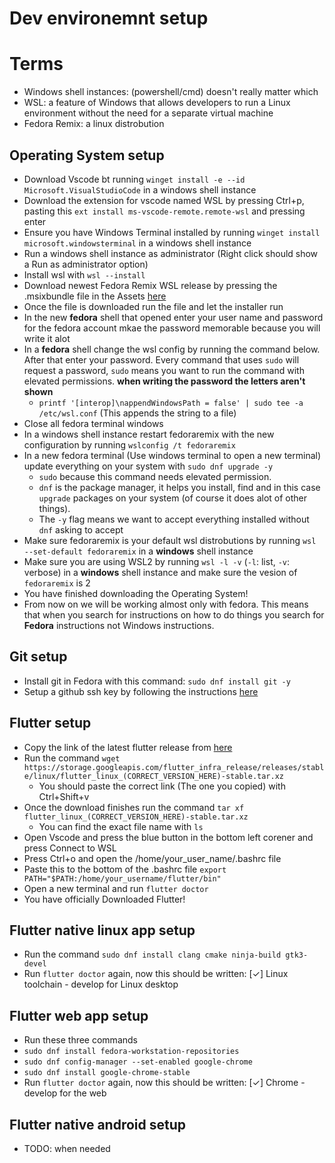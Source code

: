 # Dev environemnt setup

# Terms 
 - Windows shell instances: (powershell/cmd) doesn't really matter which
 - WSL: a feature of Windows that allows developers to run a Linux environment without the need for a separate virtual machine
 - Fedora Remix: a linux distrobution

## Operating System setup
 - Download Vscode bt running `winget install -e --id Microsoft.VisualStudioCode` in a windows shell instance
 - Download the extension for vscode named WSL by pressing Ctrl+p, pasting this `ext install ms-vscode-remote.remote-wsl` and pressing enter
 - Ensure you have Windows Terminal installed by running `winget install microsoft.windowsterminal` in a windows shell instance
 - Run a windows shell instance as administrator (Right click should show a Run as administrator option) 
 - Install wsl with `wsl --install`
 - Download newest Fedora Remix WSL release by pressing the .msixbundle file in the Assets [here](https://github.com/WhitewaterFoundry/Fedora-Remix-for-WSL/releases)
 - Once the file is downloaded run the file and let the installer run
 - In the new **fedora** shell that opened enter your user name and password for the fedora account mkae the password memorable because you will write it alot
 - In a **fedora** shell change the wsl config by running the command below. After that enter your password. Every command that uses `sudo` will request a password, `sudo` means you want to run the command with elevated permissions. **when writing the password the letters aren't shown**
   - `printf '[interop]\nappendWindowsPath = false' | sudo tee -a /etc/wsl.conf` (This appends the string to a file)
 - Close all fedora terminal windows 
 - In a windows shell instance restart fedoraremix with the new configuration by running `wslconfig /t fedoraremix`
 - In a new fedora terminal (Use windows terminal to open a new terminal) update everything on your system with `sudo dnf upgrade -y` 
   - `sudo` because this command needs elevated permission. 
   - `dnf` is the package manager, it helps you install, find and in this case `upgrade` packages on your system (of course it does alot of other things). 
   - The `-y` flag means we want to accept everything installed without `dnf` asking to accept
 - Make sure fedoraremix is your default wsl distrobutions by running `wsl --set-default fedoraremix` in a **windows** shell instance
 - Make sure you are using WSL2 by running `wsl -l -v` (`-l`: list, `-v`: verbose) in a **windows** shell instance and make sure the vesion of `fedoraremix` is 2
 - You have finished downloading the Operating System!
 - From now on we will be working almost only with fedora. This means that when you search for instructions on how to do things you search for **Fedora** instructions not Windows instructions.


## Git setup
 - Install git in Fedora with this command: `sudo dnf install git -y`
 - Setup a github ssh key by following the instructions [here](https://docs.github.com/en/authentication/connecting-to-github-with-ssh/generating-a-new-ssh-key-and-adding-it-to-the-ssh-agent)

## Flutter setup
 - Copy the link of the latest flutter release from [here](https://docs.flutter.dev/release/archive?tab=linux)
 - Run the command `wget https://storage.googleapis.com/flutter_infra_release/releases/stable/linux/flutter_linux_(CORRECT_VERSION_HERE)-stable.tar.xz`
    - You should paste the correct link (The one you copied) with Ctrl+Shift+v
 - Once the download finishes run the command `tar xf flutter_linux_(CORRECT_VERSION_HERE)-stable.tar.xz` 
    - You can find the exact file name with `ls`
 - Open Vscode and press the blue button in the bottom left corener and press Connect to WSL
 - Press Ctrl+o and open the /home/your_user_name/.bashrc file
 - Paste this to the bottom of the .bashrc file `export PATH="$PATH:/home/your_username/flutter/bin"`
 - Open a new terminal and run `flutter doctor`
 - You have officially Downloaded Flutter!

## Flutter native linux app setup
 - Run the command `sudo dnf install clang cmake ninja-build gtk3-devel`
 - Run `flutter doctor` again, now this should be written: [✓] Linux toolchain - develop for Linux desktop

## Flutter web app setup
 - Run these three commands 
  - `sudo dnf install fedora-workstation-repositories` 
  - `sudo dnf config-manager --set-enabled google-chrome` 
  - `sudo dnf install google-chrome-stable`
 - Run `flutter doctor` again, now this should be written: [✓] Chrome - develop for the web

## Flutter native android setup
 - TODO: when needed
